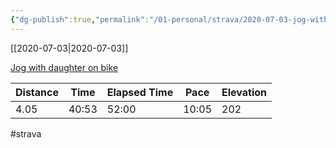 ```yaml
---
{"dg-publish":true,"permalink":"/01-personal/strava/2020-07-03-jog-with-daughter-on-bike/"}
---
```



[[2020-07-03\|2020-07-03]]

[Jog with daughter on bike](https://www.strava.com/activities/3709292440)

| Distance | Time  | Elapsed Time | Pace  | Elevation |
| -------- | ----- | ------------ | ----- | --------- |
| 4.05     | 40:53 | 52:00        | 10:05 | 202       |




#strava
